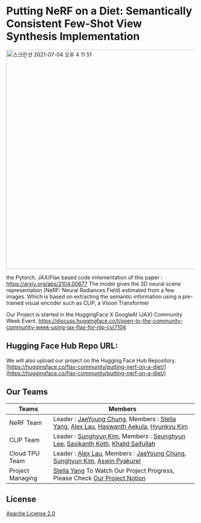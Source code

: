# Putting NeRF on a Diet: Semantically Consistent Few-Shot View Synthesis Implementation

<img width="586" alt="스크린샷 2021-07-04 오후 4 11 51" src="https://user-images.githubusercontent.com/77657524/124376591-b312b780-dce2-11eb-80ad-9129d6f5eedb.png">

the Pytorch, JAX/Flax based code imlementation of this paper : https://arxiv.org/abs/2104.00677
The model gives the 3D neural scene representation (NeRF: Neural Radiances Field) estimated from a few images. 
Which is based on extracting the semantic information using a pre-trained visual encoder such as CLIP, a Vision Transformer

Our Project is started in the HuggingFace X GoogleAI (JAX) Community Week Event.
https://discuss.huggingface.co/t/open-to-the-community-community-week-using-jax-flax-for-nlp-cv/7104

##  Hugging Face Hub Repo URL: 

We will also upload our project on the Hugging Face Hub Repository. 
[https://huggingface.co/flax-community/putting-nerf-on-a-diet/](https://huggingface.co/flax-community/putting-nerf-on-a-diet/)

## Our Teams

| Teams            | Members                                                                                                                                                        |
|------------------|----------------------------------------------------------------------------------------------------------------------------------------------------------------|
| NeRF Team        | Leader : [JaeYoung Chung](https://github.com/robot0321), Members : [Stella Yang](https://github.com/codestella), [Alex Lau](https://github.com/riven314), [Haswanth Aekula](https://github.com/hassiahk), [Hyunkyu Kim](https://github.com/minus31)           |
| CLIP Team        | Leader : [Sunghyun Kim](https://github.com/MrBananaHuman), Members : [Seunghyun Lee](https://github.com/sseung0703), [Sasikanth Kotti](https://github.com/ksasi), [Khalid Saifullah](https://github.com/khalidsaifullaah)                                 |
| Cloud TPU Team   | Leader : [Alex Lau](https://github.com/riven314), Members : [JaeYoung Chung](https://github.com/robot0321), [Sunghyun Kim](https://github.com/MrBananaHuman), [Aswin Pyakurel](https://github.com/masapasa)                                                     |
| Project Managing | [Stella Yang](https://github.com/codestella) To Watch Our Project Progress, Please Check [Our Project Notion](https://www.notion.so/Putting-NeRF-on-a-Diet-e0caecea0c2b40c3996c83205baf870d) |

## License
[Apache License 2.0](https://github.com/codestella/putting-nerf-on-a-diet/blob/main/LICENSE)
